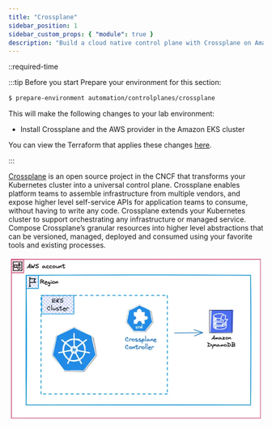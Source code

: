 ```yaml
---
title: "Crossplane"
sidebar_position: 1
sidebar_custom_props: { "module": true }
description: "Build a cloud native control plane with Crossplane on Amazon Elastic Kubernetes Service."
---
```


::required-time

:::tip Before you start
Prepare your environment for this section:

```bash timeout=300 wait=120
$ prepare-environment automation/controlplanes/crossplane
```

This will make the following changes to your lab environment:

- Install Crossplane and the AWS provider in the Amazon EKS cluster

You can view the Terraform that applies these changes [here](https://github.com/VAR::MANIFESTS_OWNER/VAR::MANIFESTS_REPOSITORY/tree/VAR::MANIFESTS_REF/manifests/modules/automation/controlplanes/crossplane/.workshop/terraform).

:::

[Crossplane](https://crossplane.io/) is an open source project in the CNCF that transforms your Kubernetes cluster into a universal control plane. Crossplane enables platform teams to assemble infrastructure from multiple vendors, and expose higher level self-service APIs for application teams to consume, without having to write any code.
Crossplane extends your Kubernetes cluster to support orchestrating any infrastructure or managed service. Compose Crossplane’s granular resources into higher level abstractions that can be versioned, managed, deployed and consumed using your favorite tools and existing processes.

![EKS with Dynamodb](./assets/eks-workshop-crossplane.webp)
